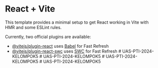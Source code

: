 # React + Vite

This template provides a minimal setup to get React working in Vite with HMR and some ESLint rules.

Currently, two official plugins are available:

- [@vitejs/plugin-react](https://github.com/vitejs/vite-plugin-react/blob/main/packages/plugin-react/README.md) uses [Babel](https://babeljs.io/) for Fast Refresh
- [@vitejs/plugin-react-swc](https://github.com/vitejs/vite-plugin-react-swc) uses [SWC](https://swc.rs/) for Fast Refresh
#   U A S - P T I - 2 0 2 4 - K E L O M P O K 5  
 #   U A S - P T I - 2 0 2 4 - K E L O M P O K 5  
 #   U A S - P T I - 2 0 2 4 - K E L O M P O K 5  
 #   U A S - P T I - 2 0 2 4 - K E L O M P O K 5  
 